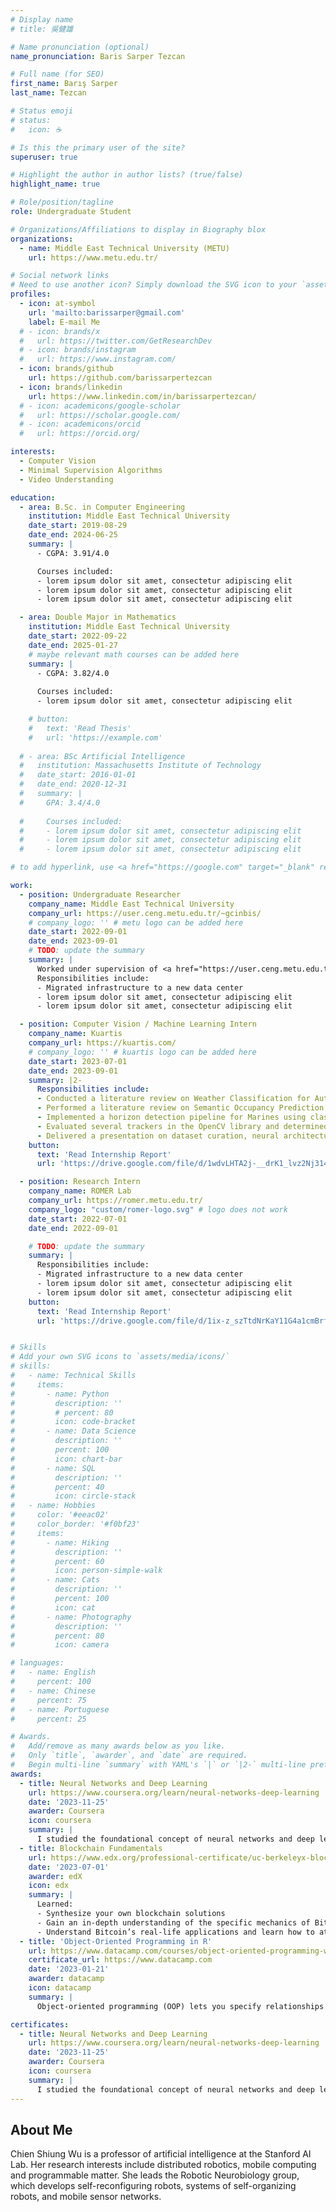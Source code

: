 ```yaml
---
# Display name
# title: 吳健雄

# Name pronunciation (optional)
name_pronunciation: Baris Sarper Tezcan

# Full name (for SEO)
first_name: Barış Sarper
last_name: Tezcan

# Status emoji
# status:
#   icon: ☕️

# Is this the primary user of the site?
superuser: true

# Highlight the author in author lists? (true/false)
highlight_name: true

# Role/position/tagline
role: Undergraduate Student

# Organizations/Affiliations to display in Biography blox
organizations:
  - name: Middle East Technical University (METU)
    url: https://www.metu.edu.tr/

# Social network links
# Need to use another icon? Simply download the SVG icon to your `assets/media/icons/` folder.
profiles:
  - icon: at-symbol
    url: 'mailto:barissarper@gmail.com'
    label: E-mail Me
  # - icon: brands/x
  #   url: https://twitter.com/GetResearchDev
  # - icon: brands/instagram
  #   url: https://www.instagram.com/
  - icon: brands/github
    url: https://github.com/barissarpertezcan
  - icon: brands/linkedin
    url: https://www.linkedin.com/in/barissarpertezcan/
  # - icon: academicons/google-scholar
  #   url: https://scholar.google.com/
  # - icon: academicons/orcid
  #   url: https://orcid.org/

interests:
  - Computer Vision
  - Minimal Supervision Algorithms
  - Video Understanding

education:
  - area: B.Sc. in Computer Engineering  
    institution: Middle East Technical University
    date_start: 2019-08-29
    date_end: 2024-06-25
    summary: |
      - CGPA: 3.91/4.0

      Courses included:
      - lorem ipsum dolor sit amet, consectetur adipiscing elit
      - lorem ipsum dolor sit amet, consectetur adipiscing elit
      - lorem ipsum dolor sit amet, consectetur adipiscing elit

  - area: Double Major in Mathematics
    institution: Middle East Technical University
    date_start: 2022-09-22
    date_end: 2025-01-27
    # maybe relevant math courses can be added here
    summary: |
      - CGPA: 3.82/4.0
      
      Courses included:
      - lorem ipsum dolor sit amet, consectetur adipiscing elit

    # button:
    #   text: 'Read Thesis'
    #   url: 'https://example.com'
 
  # - area: BSc Artificial Intelligence
  #   institution: Massachusetts Institute of Technology
  #   date_start: 2016-01-01
  #   date_end: 2020-12-31
  #   summary: |
  #     GPA: 3.4/4.0
      
  #     Courses included:
  #     - lorem ipsum dolor sit amet, consectetur adipiscing elit
  #     - lorem ipsum dolor sit amet, consectetur adipiscing elit
  #     - lorem ipsum dolor sit amet, consectetur adipiscing elit

# to add hyperlink, use <a href="https://google.com" target="_blank" rel="noopener noreferrer">selam</a>

work:
  - position: Undergraduate Researcher
    company_name: Middle East Technical University
    company_url: https://user.ceng.metu.edu.tr/~gcinbis/
    # company_logo: '' # metu logo can be added here
    date_start: 2022-09-01
    date_end: 2023-09-01
    # TODO: update the summary
    summary: |
      Worked under supervision of <a href="https://user.ceng.metu.edu.tr/~gcinbis/" target="_blank" rel="noopener noreferrer">R. Gokberk Cinbis</a>.
      Responsibilities include:
      - Migrated infrastructure to a new data center
      - lorem ipsum dolor sit amet, consectetur adipiscing elit
      - lorem ipsum dolor sit amet, consectetur adipiscing elit

  - position: Computer Vision / Machine Learning Intern
    company_name: Kuartis
    company_url: https://kuartis.com/
    # company_logo: '' # kuartis logo can be added here
    date_start: 2023-07-01
    date_end: 2023-09-01
    summary: |2-
      Responsibilities include:
      - Conducted a literature review on Weather Classification for Autonomous Driving. Collected data for various weather conditions, applied the CLAHE filter to images, and divided them into patches. Adopted model architectures for multi-frame input, trained, and tested several image classification models.
      - Performed a literature review on Semantic Occupancy Prediction. Presented a report summarizing state-of-the-art architectures, loss functions, and datasets.
      - Implemented a horizon detection pipeline for Marines using classical vision methods. Utilized the Canny edge detector to extract edges at different scales, fused the extracted edge maps, fitted horizon lines on the fused maps using the Hough Line Transform, and eliminated outliers with RANSAC.
      - Evaluated several trackers in the OpenCV library and determined that the CSRT Tracker is the most accurate while achieving real-time performance.
      - Delivered a presentation on dataset curation, neural architecture search (NAS), and hyperparameter optimization.
    button:
      text: 'Read Internship Report'
      url: 'https://drive.google.com/file/d/1wdvLHTA2j-__drK1_lvz2Nj314IBsXiC/view?usp=drive_link'

  - position: Research Intern
    company_name: ROMER Lab
    company_url: https://romer.metu.edu.tr/
    company_logo: "custom/romer-logo.svg" # logo does not work
    date_start: 2022-07-01
    date_end: 2022-09-01

    # TODO: update the summary
    summary: |
      Responsibilities include:
      - Migrated infrastructure to a new data center
      - lorem ipsum dolor sit amet, consectetur adipiscing elit
      - lorem ipsum dolor sit amet, consectetur adipiscing elit
    button:
      text: 'Read Internship Report'
      url: 'https://drive.google.com/file/d/1ix-z_szTtdNrKaY11G4a1cmBrfSwGbCW/view?usp=drive_link'


# Skills
# Add your own SVG icons to `assets/media/icons/`
# skills:
#   - name: Technical Skills
#     items:
#       - name: Python
#         description: ''
#         # percent: 80
#         icon: code-bracket
#       - name: Data Science
#         description: ''
#         percent: 100
#         icon: chart-bar
#       - name: SQL
#         description: ''
#         percent: 40
#         icon: circle-stack
#   - name: Hobbies
#     color: '#eeac02'
#     color_border: '#f0bf23'
#     items:
#       - name: Hiking
#         description: ''
#         percent: 60
#         icon: person-simple-walk
#       - name: Cats
#         description: ''
#         percent: 100
#         icon: cat
#       - name: Photography
#         description: ''
#         percent: 80
#         icon: camera

# languages:
#   - name: English
#     percent: 100
#   - name: Chinese
#     percent: 75
#   - name: Portuguese
#     percent: 25

# Awards.
#   Add/remove as many awards below as you like.
#   Only `title`, `awarder`, and `date` are required.
#   Begin multi-line `summary` with YAML's `|` or `|2-` multi-line prefix and indent 2 spaces below.
awards:
  - title: Neural Networks and Deep Learning
    url: https://www.coursera.org/learn/neural-networks-deep-learning
    date: '2023-11-25'
    awarder: Coursera
    icon: coursera
    summary: |
      I studied the foundational concept of neural networks and deep learning. By the end, I was familiar with the significant technological trends driving the rise of deep learning; build, train, and apply fully connected deep neural networks; implement efficient (vectorized) neural networks; identify key parameters in a neural network’s architecture; and apply deep learning to your own applications.
  - title: Blockchain Fundamentals
    url: https://www.edx.org/professional-certificate/uc-berkeleyx-blockchain-fundamentals
    date: '2023-07-01'
    awarder: edX
    icon: edx
    summary: |
      Learned:
      - Synthesize your own blockchain solutions
      - Gain an in-depth understanding of the specific mechanics of Bitcoin
      - Understand Bitcoin’s real-life applications and learn how to attack and destroy Bitcoin, Ethereum, smart contracts and Dapps, and alternatives to Bitcoin’s Proof-of-Work consensus algorithm
  - title: 'Object-Oriented Programming in R'
    url: https://www.datacamp.com/courses/object-oriented-programming-with-s3-and-r6-in-r
    certificate_url: https://www.datacamp.com
    date: '2023-01-21'
    awarder: datacamp
    icon: datacamp
    summary: |
      Object-oriented programming (OOP) lets you specify relationships between functions and the objects that they can act on, helping you manage complexity in your code. This is an intermediate level course, providing an introduction to OOP, using the S3 and R6 systems. S3 is a great day-to-day R programming tool that simplifies some of the functions that you write. R6 is especially useful for industry-specific analyses, working with web APIs, and building GUIs.

certificates:
  - title: Neural Networks and Deep Learning
    url: https://www.coursera.org/learn/neural-networks-deep-learning
    date: '2023-11-25'
    awarder: Coursera
    icon: coursera
    summary: |
      I studied the foundational concept of neural networks and deep learning. By the end, I was familiar with the significant technological trends driving the rise of deep learning; build, train, and apply fully connected deep neural networks; implement efficient (vectorized) neural networks; identify key parameters in a neural network’s architecture; and apply deep learning to your own applications.  
---
```


## About Me

Chien Shiung Wu is a professor of artificial intelligence at the Stanford AI Lab. Her research interests include distributed robotics, mobile computing and programmable matter. She leads the Robotic Neurobiology group, which develops self-reconfiguring robots, systems of self-organizing robots, and mobile sensor networks.
